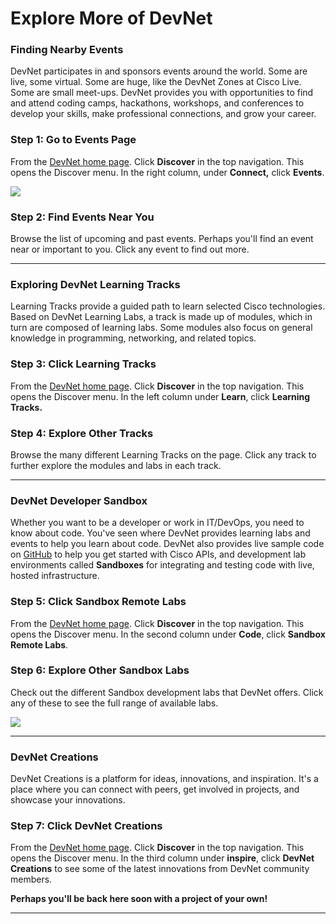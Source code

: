 # Explore More of DevNet

### Finding Nearby Events

DevNet participates in and sponsors events around the world. Some are live, some virtual. Some are huge, like the DevNet Zones at Cisco Live. Some are small meet-ups. DevNet provides you with opportunities to find and attend coding camps, hackathons, workshops, and conferences to develop your skills, make professional connections, and grow your career.

### Step 1: Go to Events Page
From the [DevNet home page](https://developer.cisco.com/site/devnet/home/index.gsp). Click **Discover** in the top navigation. This opens the Discover menu. In the right column, under **Connect,** click **Events**.

![](/posts/files/01-intro-01-intro-to-devnet/assets/images/discover.png)

### Step 2: Find Events Near You
Browse the list of upcoming and past events. Perhaps you'll find an event near or important to you. Click any event to find out more.

------------

### Exploring DevNet Learning Tracks
Learning Tracks provide a guided path to learn selected Cisco technologies. Based on DevNet Learning Labs, a track is made up of modules, which in turn are composed of learning labs. Some modules also focus on general knowledge in programming, networking, and related topics.

### Step 3: Click **Learning Tracks**
From the [DevNet home page](https://developer.cisco.com/site/devnet/home/index.gsp). Click **Discover** in the top navigation. This opens the Discover menu. In the left column under **Learn**, click **Learning Tracks.**

### Step 4: Explore Other Tracks
Browse the many different Learning Tracks on the page. Click any track to further explore the modules and labs in each track.

------------

### DevNet Developer Sandbox
Whether you want to be a developer or work in IT/DevOps, you need to know about code. You've seen where DevNet provides learning labs and events to help you learn about code. DevNet also provides live sample code on [GitHub](https://github.com) to help you get started with Cisco APIs, and development lab environments called **Sandboxes** for integrating and testing code with live, hosted infrastructure.

### Step 5: Click **Sandbox Remote Labs**
From the [DevNet home page](https://developer.cisco.com/site/devnet/home/index.gsp). Click **Discover** in the top navigation. This opens the Discover menu. In the second column under **Code**, click **Sandbox Remote Labs**.

### Step 6: Explore Other Sandbox Labs
Check out the different Sandbox development labs that DevNet offers. Click any of these to see the full range of available labs.

![](/posts/files/01-intro-01-intro-to-devnet/assets/images/needlab.png)

------------

### DevNet Creations

DevNet Creations is a platform for ideas, innovations, and inspiration. It's a place where you can connect with peers, get involved in projects, and showcase your innovations.

### Step 7: Click **DevNet Creations**
From the [DevNet home page](https://developer.cisco.com/site/devnet/home/index.gsp). Click **Discover** in the top navigation. This opens the Discover menu. In the third column under **inspire**, click **DevNet Creations** to see some of the latest innovations from DevNet community members.

**Perhaps you'll be back here soon with a project of your own!**

-------------
